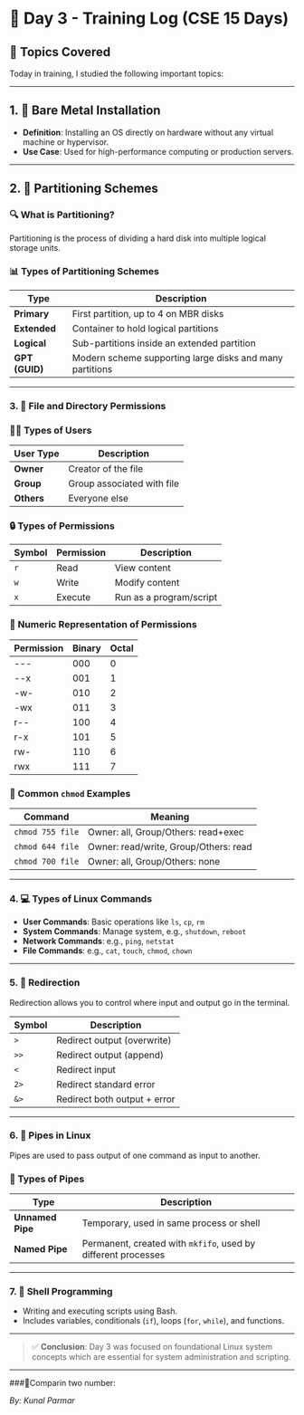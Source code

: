 # 📅 Day 3 - Training Log (CSE 15 Days)

## 🧠 Topics Covered

Today in training, I studied the following important topics:

---

## 1. 🔧 Bare Metal Installation
- **Definition**: Installing an OS directly on hardware without any virtual machine or hypervisor.
- **Use Case**: Used for high-performance computing or production servers.

---

## 2. 💾 Partitioning Schemes
### 🔍 What is Partitioning?
Partitioning is the process of dividing a hard disk into multiple logical storage units.

### 📊 Types of Partitioning Schemes
| Type                | Description                                         |
|---------------------|-----------------------------------------------------|
| **Primary**         | First partition, up to 4 on MBR disks              |
| **Extended**        | Container to hold logical partitions                |
| **Logical**         | Sub-partitions inside an extended partition        |
| **GPT (GUID)**      | Modern scheme supporting large disks and many partitions |

---

### 3. 📁 File and Directory Permissions

### 🧑‍💼 Types of Users
| User Type | Description           |
|-----------|-----------------------|
| **Owner** | Creator of the file   |
| **Group** | Group associated with file |
| **Others**| Everyone else         |

### 🔒 Types of Permissions
| Symbol | Permission | Description            |
|--------|------------|------------------------|
| `r`    | Read       | View content           |
| `w`    | Write      | Modify content         |
| `x`    | Execute    | Run as a program/script|

### 🔢 Numeric Representation of Permissions
| Permission | Binary | Octal |
|------------|--------|-------|
| ---        | 000    | 0     |
| --x        | 001    | 1     |
| -w-        | 010    | 2     |
| -wx        | 011    | 3     |
| r--        | 100    | 4     |
| r-x        | 101    | 5     |
| rw-        | 110    | 6     |
| rwx        | 111    | 7     |

### 📘 Common `chmod` Examples
| Command             | Meaning                          |
|---------------------|----------------------------------|
| `chmod 755 file`    | Owner: all, Group/Others: read+exec |
| `chmod 644 file`    | Owner: read/write, Group/Others: read |
| `chmod 700 file`    | Owner: all, Group/Others: none     |

---

### 4. 💻 Types of Linux Commands
- **User Commands**: Basic operations like `ls`, `cp`, `rm`
- **System Commands**: Manage system, e.g., `shutdown`, `reboot`
- **Network Commands**: e.g., `ping`, `netstat`
- **File Commands**: e.g., `cat`, `touch`, `chmod`, `chown`

---

### 5. 🔁 Redirection
Redirection allows you to control where input and output go in the terminal.

| Symbol | Description              |
|--------|--------------------------|
| `>`    | Redirect output (overwrite) |
| `>>`   | Redirect output (append)   |
| `<`    | Redirect input             |
| `2>`   | Redirect standard error    |
| `&>`   | Redirect both output + error |

---

### 6. 🚰 Pipes in Linux
Pipes are used to pass output of one command as input to another.

### 🔄 Types of Pipes
| Type            | Description                                  |
|------------------|----------------------------------------------|
| **Unnamed Pipe** | Temporary, used in same process or shell     |
| **Named Pipe**   | Permanent, created with `mkfifo`, used by different processes |

---

### 7. 🐚 Shell Programming
- Writing and executing scripts using Bash.
- Includes variables, conditionals (`if`), loops (`for`, `while`), and functions.

---

> ✅ **Conclusion**: Day 3 was focused on foundational Linux system concepts which are essential for system administration and scripting.

---
###🔁Comparin two number:


_By: Kunal Parmar_

